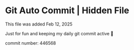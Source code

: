 # Git Auto Commit | Hidden File

This file was added Feb 12, 2025

Just for fun and keeping my daily git commit active 🤪

commit number: 446568
